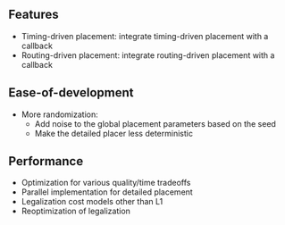 ## Features

* Timing-driven placement: integrate timing-driven placement with a callback
* Routing-driven placement: integrate routing-driven placement with a callback

## Ease-of-development

* More randomization:
    * Add noise to the global placement parameters based on the seed
    * Make the detailed placer less deterministic

## Performance

* Optimization for various quality/time tradeoffs
* Parallel implementation for detailed placement
* Legalization cost models other than L1
* Reoptimization of legalization
